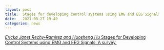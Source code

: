 ```yaml
---
layout: post
title:  Stages for developing control systems using EMG and EEG Signals: A survey.
date:   2021-03-27 19:40
categories: news
---
```




[_Ericka Janet Rechy-Ramirez and Huosheng Hu_ Stages for Developing Control Systems using EMG and EEG Signals: A survey.](https://core.ac.uk/download/pdf/74372522.pdf) 
